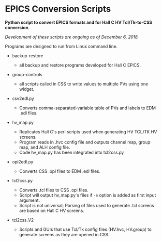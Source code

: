 # EPICS Conversion Scripts
**Python script to convert EPICS formats and for Hall C HV Tcl/Tk-to-CSS conversion.**

*Development of these scripts are ongoing as of December 6, 2018.*

Programs are designed to run from Linux command line. 



- backup-restore
  - all backup and restore programs developed for Hall C EPICS.
  
- group-controls
  - all scripts called in CSS to write values to multiple PVs using one widget.
  
- csv2edl.py
  - Converts comma-separated-variable table of PVs and labels to EDM .edl files.
  
- hv_map.py
  - Replicates Hall C's perl scripts used when generating HV TCL/TK HV screens.
  - Program reads in .hvc config file and outputs channel map, group map, and ALH config file.
  - Code hv_map.py has been integrated into tcl2css.py

- opi2edl.py
  - Converts CSS .opi files to EDM .edl files.

- tcl2css.py
  - Converts .tcl files to CSS .opi files.
  - Script will output hv_map.py's files if ```-m``` option is added as first input argument.
  - Script is not universal; Parsing of files used to generate .tcl screens are based on Hall C HV screens.
  
- tcl2css_V2
  - Scripts and GUIs that use Tcl/Tk config files (HV.hvc, HV.group) to generate screens as they are opened in CSS.
